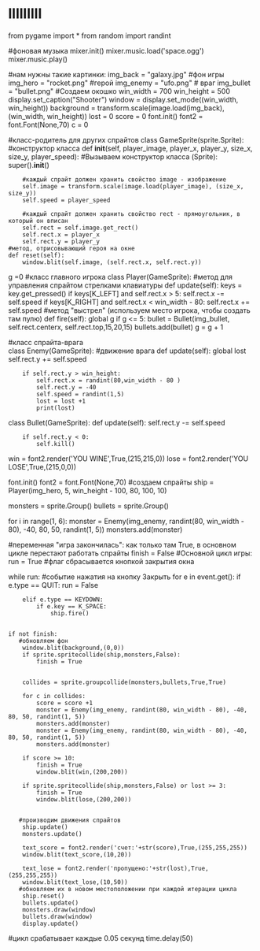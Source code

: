 # lllllllll
from pygame import *
from random import randint
 
#фоновая музыка
mixer.init()
mixer.music.load('space.ogg')
mixer.music.play()

#нам нужны такие картинки:
img_back = "galaxy.jpg" #фон игры
img_hero = "rocket.png" #герой
img_enemy = "ufo.png" # враг
img_bullet = "bullet.png"
#Создаем окошко
win_width = 700
win_height = 500
display.set_caption("Shooter")
window = display.set_mode((win_width, win_height))
background = transform.scale(image.load(img_back), (win_width, win_height))
lost = 0 
score = 0
font.init()
font2 = font.Font(None,70)
c = 0 


#класс-родитель для других спрайтов
class GameSprite(sprite.Sprite):
 #конструктор класса
    def __init__(self, player_image, player_x, player_y, size_x, size_y, player_speed):
        #Вызываем конструктор класса (Sprite):
        super().__init__()
 
        #каждый спрайт должен хранить свойство image - изображение
        self.image = transform.scale(image.load(player_image), (size_x, size_y))
        self.speed = player_speed
 
        #каждый спрайт должен хранить свойство rect - прямоугольник, в который он вписан
        self.rect = self.image.get_rect()
        self.rect.x = player_x
        self.rect.y = player_y
    #метод, отрисовывающий героя на окне
    def reset(self):
        window.blit(self.image, (self.rect.x, self.rect.y))

g =0
#класс главного игрока
class Player(GameSprite):
   #метод для управления спрайтом стрелками клавиатуры
    def update(self):
        keys = key.get_pressed()
        if keys[K_LEFT] and self.rect.x > 5:
            self.rect.x -= self.speed
        if keys[K_RIGHT] and self.rect.x < win_width - 80:
            self.rect.x += self.speed
 #метод "выстрел" (используем место игрока, чтобы создать там пулю)
    def fire(self):
        global g 
        if g <= 5:
            bullet = Bullet(img_bullet, self.rect.centerx, self.rect.top,15,20,15)
            bullets.add(bullet)
            g = g + 1 

#класс спрайта-врага  
class Enemy(GameSprite):
   #движение врага
    def update(self):
        global lost
        self.rect.y += self.speed

        if self.rect.y > win_height:
            self.rect.x = randint(80,win_width - 80 )
            self.rect.y = -40 
            self.speed = randint(1,5)
            lost = lost +1
            print(lost)

class Bullet(GameSprite):
    def update(self):
        self.rect.y -= self.speed

        if self.rect.y < 0:
            self.kill() 
        
        

        
win = font2.render('YOU WINE',True,(215,215,0))
lose = font2.render('YOU LOSE',True,(215,0,0))





font.init()
font2 = font.Font(None,70)
#создаем спрайты
ship = Player(img_hero, 5, win_height - 100, 80, 100, 10)

monsters = sprite.Group()
bullets = sprite.Group()

for i in range(1, 6):
    monster = Enemy(img_enemy, randint(80, win_width - 80), -40, 80, 50, randint(1, 5))
    monsters.add(monster)
    



#переменная "игра закончилась": как только там True, в основном цикле перестают работать спрайты
finish = False
#Основной цикл игры:
run = True #флаг сбрасывается кнопкой закрытия окна

while run:
   #событие нажатия на кнопку Закрыть
    for e in event.get():
        if e.type == QUIT:
            run = False
    
        elif e.type == KEYDOWN:
            if e.key == K_SPACE:
                ship.fire()
    
    
    if not finish:
       #обновляем фон
        window.blit(background,(0,0))
        if sprite.spritecollide(ship,monsters,False):
            finish = True
     

        collides = sprite.groupcollide(monsters,bullets,True,True)
        
        for c in collides:
            score = score +1 
            monster = Enemy(img_enemy, randint(80, win_width - 80), -40, 80, 50, randint(1, 5))
            monsters.add(monster)
            monster = Enemy(img_enemy, randint(80, win_width - 80), -40, 80, 50, randint(1, 5))
            monsters.add(monster)

        if score >= 10:
            finish = True
            window.blit(win,(200,200))

        if sprite.spritecollide(ship,monsters,False) or lost >= 3:
            finish = True
            window.blit(lose,(200,200)) 

     
       #производим движения спрайтов
        ship.update()
        monsters.update()
        
        text_score = font2.render('счет:'+str(score),True,(255,255,255))
        window.blit(text_score,(10,20))
        
        text_lose = font2.render('пропущено:'+str(lost),True,(255,255,255))
        window.blit(text_lose,(10,50))
       #обновляем их в новом местоположении при каждой итерации цикла
        ship.reset()
        bullets.update()
        monsters.draw(window)
        bullets.draw(window)
        display.update()
        
   #цикл срабатывает каждые 0.05 секунд
    time.delay(50)

